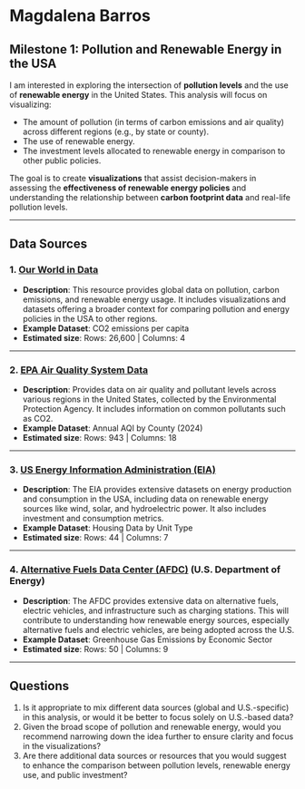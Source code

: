 # Magdalena Barros

## Milestone 1: Pollution and Renewable Energy in the USA

I am interested in exploring the intersection of **pollution levels** and the use 
of **renewable energy** in the United States. This analysis will focus on visualizing:

- The amount of pollution (in terms of carbon emissions and air quality) across 
different regions (e.g., by state or county).
- The use of renewable energy.
- The investment levels allocated to renewable energy in comparison to other 
public policies.

The goal is to create **visualizations** that assist decision-makers in assessing 
the **effectiveness of renewable energy policies** and understanding the 
relationship between **carbon footprint data** and real-life pollution levels.

---

## Data Sources

### 1. [Our World in Data](https://ourworldindata.org/co2-and-greenhouse-gas-emissions)
- **Description**: This resource provides global data on pollution, carbon emissions, 
and renewable energy usage. It includes visualizations and datasets offering a broader 
context for comparing pollution and energy policies in the USA to other regions.
- **Example Dataset**: CO2 emissions per capita
- **Estimated size**: Rows: 26,600 | Columns: 4

---

### 2. [EPA Air Quality System Data](https://www.epa.gov/outdoor-air-quality-data)
- **Description**: Provides data on air quality and pollutant levels across various 
regions in the United States, collected by the Environmental Protection Agency. 
It includes information on common pollutants such as CO2.
- **Example Dataset**: Annual AQI by County (2024)
- **Estimated size**: Rows: 943 | Columns: 18

---

### 3. [US Energy Information Administration (EIA)](https://www.eia.gov/)
- **Description**: The EIA provides extensive datasets on energy production and 
consumption in the USA, including data on renewable energy sources like wind, solar, 
and hydroelectric power. It also includes investment and consumption metrics.
- **Example Dataset**: Housing Data by Unit Type
- **Estimated size**: Rows: 44 | Columns: 7

---

### 4. [Alternative Fuels Data Center (AFDC)](https://afdc.energy.gov/data) (U.S. Department of Energy)
- **Description**: The AFDC provides extensive data on alternative fuels, electric 
vehicles, and infrastructure such as charging stations. This will contribute to 
understanding how renewable energy sources, especially alternative fuels and 
electric vehicles, are being adopted across the U.S.
- **Example Dataset**: Greenhouse Gas Emissions by Economic Sector
- **Estimated size**: Rows: 50 | Columns: 9

---


## Questions

1. Is it appropriate to mix different data sources (global and U.S.-specific) 
in this analysis, or would it be better to focus solely on U.S.-based data?
2. Given the broad scope of pollution and renewable energy, would you recommend 
narrowing down the idea further to ensure clarity and focus in the visualizations?
3. Are there additional data sources or resources that you would suggest to enhance 
the comparison between pollution levels, renewable energy use, and public investment?





